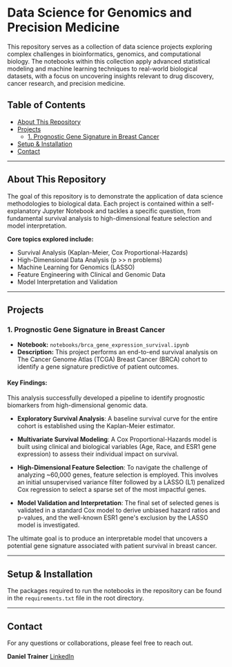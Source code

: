 # Data Science for Genomics and Precision Medicine

This repository serves as a collection of data science projects exploring complex challenges in bioinformatics, genomics, and computational biology. The notebooks within this collection apply advanced statistical modeling and machine learning techniques to real-world biological datasets, with a focus on uncovering insights relevant to drug discovery, cancer research, and precision medicine.

## Table of Contents

* [About This Repository](#about-this-repository)
* [Projects](#projects)
    * [1. Prognostic Gene Signature in Breast Cancer](#project-1-prognostic-gene-signature-in-breast-cancer)
* [Setup & Installation](#setup--installation)
* [Contact](#contact)

---

## About This Repository

The goal of this repository is to demonstrate the application of data science methodologies to biological data. Each project is contained within a self-explanatory Jupyter Notebook and tackles a specific question, from fundamental survival analysis to high-dimensional feature selection and model interpretation.

**Core topics explored include:**
* Survival Analysis (Kaplan-Meier, Cox Proportional-Hazards)
* High-Dimensional Data Analysis (p >> n problems)
* Machine Learning for Genomics (LASSO)
* Feature Engineering with Clinical and Genomic Data
* Model Interpretation and Validation

---

## Projects

### 1. Prognostic Gene Signature in Breast Cancer

* **Notebook:** `notebooks/brca_gene_expression_survival.ipynb`
* **Description:** This project performs an end-to-end survival analysis on The Cancer Genome Atlas (TCGA) Breast Cancer (BRCA) cohort to identify a gene signature predictive of patient outcomes.

#### **Key Findings:**

This analysis successfully developed a pipeline to identify prognostic biomarkers from high-dimensional genomic data. 

* **Exploratory Survival Analysis**: A baseline survival curve for the entire cohort is established using the Kaplan-Meier estimator.

* **Multivariate Survival Modeling**: A Cox Proportional-Hazards model is built using clinical and biological variables (Age, Race, and ESR1 gene expression) to assess their individual impact on survival.

* **High-Dimensional Feature Selection**: To navigate the challenge of analyzing ~60,000 genes, feature selection is employed. This involves an initial unsupervised variance filter followed by a LASSO (L1) penalized Cox regression to select a sparse set of the most impactful genes.

* **Model Validation and Interpretation**: The final set of selected genes is validated in a standard Cox model to derive unbiased hazard ratios and p-values, and the well-known ESR1 gene's exclusion by the LASSO model is investigated.

The ultimate goal is to produce an interpretable model that uncovers a potential gene signature associated with patient survival in breast cancer.

---

## Setup & Installation

The packages required to run the notebooks in the repository can be found in the `requirements.txt` file in the root directory.

---

## Contact

For any questions or collaborations, please feel free to reach out.

**Daniel Trainer**
[LinkedIn](www.linkedin.com/in/daniel-trainer-800917181)
